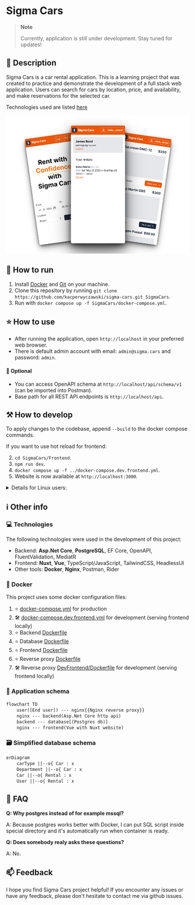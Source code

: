 # Sigma Cars

> **Note**
>
> Currently, application is still under development. Stay tuned for updates!

## 📝 Description

Sigma Cars is a car rental application. This is a learning
project that was created to practice and demonstrate the development of a full stack web application. Users can search
for cars by location, price, and availability, and make reservations for the selected car.

Technologies used are listed [here](#-technologies)

![Mockup](Assets/sigma-mockup.png)

## 🚀 How to run

1. Install [Docker](https://www.docker.com/) and [Git](https://git-scm.com/downloads) on your machine.
2. Clone this repository by running `git clone https://github.com/kacperwyczawski/sigma-cars.git SigmaCars`.
3. Run with `docker compose up -f SigmaCars/docker-compose.yml`.

## ⭐ How to use

- After running the application, open `http://localhost` in your preferred web browser.
- There is default admin account with email: `admin@sigma.cars` and password: `admin`.

#### 💭 Optional

- You can access OpenAPI schema at `http://localhost/api/schema/v1` (can be imported into Postman).
- Base path for all REST API endpoints is `http://localhost/api`.

## ⚒️ How to develop

To apply changes to the codebase, append `--build` to the docker compose commands.

If you want to use hot reload for frontend:

2. `cd SigmaCars/Frontend`.
3. `npm run dev`.
1. `docker compose up -f ../docker-compose.dev.frontend.yml`.
4. Website is now available at `http://localhost:3000`.

<details>
    <summary>
        Details for Linux users:
    </summary>
        There may be some problems with proxy_pass from nginx to host machine.
        This stackoverflow answer may help: https://stackoverflow.com/questions/24319662/from-inside-of-a-docker-container-how-do-i-connect-to-the-localhost-of-the-mach/43541681#43541681
</details>

## ℹ️ Other info

### 💻 Technologies

The following technologies were used in the development of this project:

- Backend: **Asp.Net Core**, **PostgreSQL**, EF Core, OpenAPI, FluentValidation, MediatR
- Frontend: **Nuxt**, **Vue**, TypeScript/JavaScript, TailwindCSS, HeadlessUI
- Other tools: **Docker**, **Nginx**, Postman, Rider

### 🐋 Docker

This project uses some docker configuration files:

1. ⭐ [docker-compose.yml](docker-compose.yml) for production
2. 🛠️ [docker-compose.dev.frontend.yml](docker-compose.dev.frontend.yml) for development (serving frontend locally)
3. ⭐ Backend [Dockerfile](Backend/Dockerfile)
4. ⭐ Database [Dockerfile](Database/Dockerfile)
5. ⭐ Frontend [Dockerfile](Frontend/Dockerfile)
6. ⭐ Reverse proxy [Dockerfile](ReverseProxy/Dockerfile)
7. 🛠️ Reverse proxy [DevFrontend/Dockerfile](ReverseProxy/DevFrontend/Dockerfile) for development (serving frontend
   locally)

### 🔗 Application schema

```mermaid
flowchart TD
    user([End user]) --- nginx{{Nginx reverse proxy}}
    nginx --- backend(Asp.Net Core http api)
    backend --- database[(Postgres db)]
    nginx --- frontend(Vue with Nuxt website)
```

### 🗃️ Simplified database schema

```mermaid
erDiagram
    carType ||--o{ Car : x
    Department ||--o{ Car : x
    Car ||--o{ Rental : x
    User ||--o{ Rental : x
```

## 🤔 FAQ

**Q: Why postgres instead of for example mssql?**

A: Because postgres works better with Docker, I can put SQL script inside special directory and it's automatically run when container is ready.

**Q: Does somebody realy asks these questions?**

A: No.

## 📫 Feedback

I hope you find Sigma Cars project helpful! If you encounter any issues or have any feedback, please don't hesitate to
contact me via github issues.

